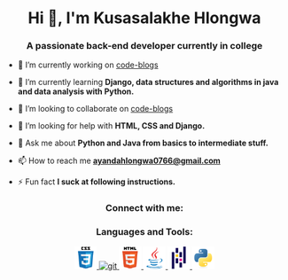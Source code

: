 <h1 align="center">Hi 👋, I'm Kusasalakhe Hlongwa</h1>
<h3 align="center">A passionate back-end developer currently in college</h3>

- 🔭 I’m currently working on [code-blogs](https://github.com/khlongwa-code/code-blogs)

- 🌱 I’m currently learning **Django, data structures and algorithms in java and data analysis with Python.**

- 👯 I’m looking to collaborate on [code-blogs](https://github.com/khlongwa-code/code-blogs)

- 🤝 I’m looking for help with **HTML, CSS and Django.**

- 💬 Ask me about **Python and Java from basics to intermediate stuff.**

- 📫 How to reach me **ayandahlongwa0766@gmail.com**

- ⚡ Fun fact **I suck at following instructions.**

<h3 align="center">Connect with me:</h3>
<p align="center">
</p>

<h3 align="center">Languages and Tools:</h3>
<p align="center"> <a href="https://www.w3schools.com/css/" target="_blank" rel="noreferrer"> <img src="https://raw.githubusercontent.com/devicons/devicon/master/icons/css3/css3-original-wordmark.svg" alt="css3" width="40" height="40"/> </a> <a href="https://git-scm.com/" target="_blank" rel="noreferrer"> <img src="https://www.vectorlogo.zone/logos/git-scm/git-scm-icon.svg" alt="git" width="40" height="40"/> </a> <a href="https://www.w3.org/html/" target="_blank" rel="noreferrer"> <img src="https://raw.githubusercontent.com/devicons/devicon/master/icons/html5/html5-original-wordmark.svg" alt="html5" width="40" height="40"/> </a> <a href="https://www.java.com" target="_blank" rel="noreferrer"> <img src="https://raw.githubusercontent.com/devicons/devicon/master/icons/java/java-original.svg" alt="java" width="40" height="40"/> </a> <a href="https://pandas.pydata.org/" target="_blank" rel="noreferrer"> <img src="https://raw.githubusercontent.com/devicons/devicon/2ae2a900d2f041da66e950e4d48052658d850630/icons/pandas/pandas-original.svg" alt="pandas" width="40" height="40"/> </a> <a href="https://www.python.org" target="_blank" rel="noreferrer"> <img src="https://raw.githubusercontent.com/devicons/devicon/master/icons/python/python-original.svg" alt="python" width="40" height="40"/> </a> </p>

